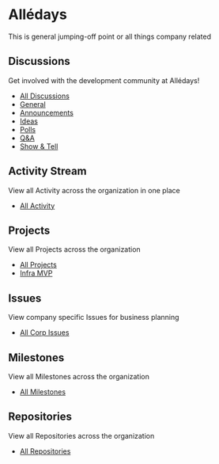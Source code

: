 # Allédays
This is general jumping-off point or all things company related

## Discussions
Get involved with the development community at Allédays!
- [All Discussions](https://github.com/orgs/alledays/discussions)
- [General](https://github.com/orgs/alledays/discussions/categories/general)
- [Announcements](https://github.com/orgs/alledays/discussions/categories/announcements)
- [Ideas](https://github.com/orgs/alledays/discussions/categories/ideas)
- [Polls](https://github.com/orgs/alledays/discussions/categories/polls)
- [Q&A](https://github.com/orgs/alledays/discussions/categories/q-a)
- [Show & Tell](https://github.com/orgs/alledays/discussions/categories/show-and-tell)

## Activity Stream
View all Activity across the organization in one place
- [All Activity](https://github.com/orgs/alledays/dashboard)

## Projects
View all Projects across the organization
- [All Projects](https://github.com/orgs/alledays/projects)
- [Infra MVP](https://github.com/orgs/alledays/projects/2)

## Issues
View company specific Issues for business planning
- [All Corp Issues](https://github.com/alledays/.github-corp/issues)

## Milestones
View all Milestones across the organization
- [All Milestones](https://github.com/alledays/.github-corp/milestones)

## Repositories
View all Repositories across the organization
- [All Repositories](https://github.com/orgs/alledays/repositories)
